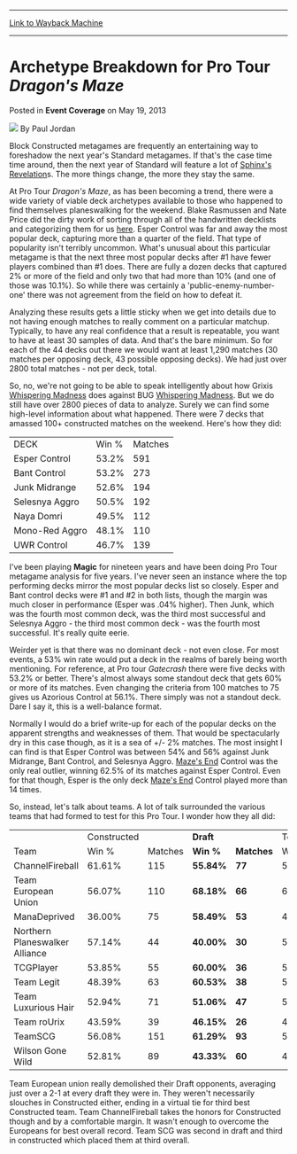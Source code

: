 
---
[Link to Wayback Machine](https://web.archive.org/web/20221005132837/https://magic.wizards.com/en/articles/archive/event-coverage/archetype-breakdown-pro-tour-dragons-maze-2013-05-19)

[_metadata_:author]:- "Paul Jordan"
[_metadata_:description]:- "Block Constructed metagames are frequently an entertaining way to foreshadow the next year's Standard metagames. If that's the case time time around, then the next year of Standard will feature a lot of Sphinx's Revelations. The more things change, the more they stay the same. At Pro Tour Dragon's Maze, as has been becoming a trend, there were a wide variety of viable deck"
[_metadata_:generator]:- "Drupal 7 (http://drupal.org)"
[_metadata_:node]:- "503246"
[_metadata_:publish_date]:- "2013-05-19"
[_metadata_:source]:- "div-main-content"
[_metadata_:title]:- "Archetype Breakdown for Pro Tour Dragon's Maze"
[_metadata_:wayback_capture_timestamp]:- "2022-10-05 13:28:37"
[_metadata_:wayback_raw_url]:- "https://web.archive.org/web/20221005132837id_/https://magic.wizards.com/en/articles/archive/event-coverage/archetype-breakdown-pro-tour-dragons-maze-2013-05-19"
[_metadata_:wayback_url]:- "https://magic.wizards.com/en/articles/archive/event-coverage/archetype-breakdown-pro-tour-dragons-maze-2013-05-19"
---


Archetype Breakdown for Pro Tour *Dragon's Maze*
================================================



 Posted in **Event Coverage**
 on May 19, 2013 






![](https://media.magic.wizards.com/styles/auth_small/public/images/person/authorpic_PaulJordan.jpg)
By Paul Jordan












Block Constructed metagames are frequently an entertaining way to foreshadow the next year's Standard metagames. If that's the case time time around, then the next year of Standard will feature a lot of [Sphinx's Revelation](https://gatherer.wizards.com/Pages/Card/Details.aspx?name=Sphinx%27s+Revelation)s. The more things change, the more they stay the same.


At Pro Tour *Dragon's Maze*, as has been becoming a trend, there were a wide variety of viable deck archetypes available to those who happened to find themselves planeswalking for the weekend. Blake Rasmussen and Nate Price did the dirty work of sorting through all of the handwritten decklists and categorizing them for us [here](http://archive.wizards.com/magic/magazine/article.aspx?x=mtg/daily/eventcoverage/ptdgm13/Metagame_Breakdown). Esper Control was far and away the most popular deck, capturing more than a quarter of the field. That type of popularity isn't terribly uncommon. What's unusual about this particular metagame is that the next three most popular decks after #1 have fewer players combined than #1 does. There are fully a dozen decks that captured 2% or more of the field and only two that had more than 10% (and one of those was 10.1%). So while there was certainly a 'public-enemy-number-one' there was not agreement from the field on how to defeat it.


Analyzing these results gets a little sticky when we get into details due to not having enough matches to really comment on a particular matchup. Typically, to have any real confidence that a result is repeatable, you want to have at least 30 samples of data. And that's the bare minimum. So for each of the 44 decks out there we would want at least 1,290 matches (30 matches per opposing deck, 43 possible opposing decks). We had just over 2800 total matches - not per deck, total.


So, no, we're not going to be able to speak intelligently about how Grixis [Whispering Madness](https://gatherer.wizards.com/Pages/Card/Details.aspx?name=Whispering+Madness) does against BUG [Whispering Madness](https://gatherer.wizards.com/Pages/Card/Details.aspx?name=Whispering+Madness). But we do still have over 2800 pieces of data to analyze. Surely we can find some high-level information about what happened. There were 7 decks that amassed 100+ constructed matches on the weekend. Here's how they did:




|  |  |  |
| --- | --- | --- |
| DECK | Win % | Matches |
| Esper Control | 53.2% | 591 |
| Bant Control | 53.2% | 273 |
| Junk Midrange | 52.6% | 194 |
| Selesnya Aggro | 50.5% | 192 |
| Naya Domri | 49.5% | 112 |
| Mono-Red Aggro | 48.1% | 110 |
| UWR Control | 46.7% | 139 |

I've been playing **Magic** for nineteen years and have been doing Pro Tour metagame analysis for five years. I've never seen an instance where the top performing decks mirror the most popular decks list so closely. Esper and Bant control decks were #1 and #2 in both lists, though the margin was much closer in performance (Esper was .04% higher). Then Junk, which was the fourth most common deck, was the third most successful and Selesnya Aggro - the third most common deck - was the fourth most successful. It's really quite eerie.


Weirder yet is that there was no dominant deck - not even close. For most events, a 53% win rate would put a deck in the realms of barely being worth mentioning. For reference, at Pro tour *Gatecrash* there were five decks with 53.2% or better. There's almost always some standout deck that gets 60% or more of its matches. Even changing the criteria from 100 matches to 75 gives us Azorious Control at 56.1%. There simply was not a standout deck. Dare I say it, this is a well-balance format.


Normally I would do a brief write-up for each of the popular decks on the apparent strengths and weaknesses of them. That would be spectacularly dry in this case though, as it is a sea of +/- 2% matches. The most insight I can find is that Esper Control was between 54% and 56% against Junk Midrange, Bant Control, and Selesnya Aggro. [Maze's End](https://gatherer.wizards.com/Pages/Card/Details.aspx?name=Maze%27s+End) Control was the only real outlier, winning 62.5% of its matches against Esper Control. Even for that though, Esper is the only deck [Maze's End](https://gatherer.wizards.com/Pages/Card/Details.aspx?name=Maze%27s+End) Control played more than 14 times.


So, instead, let's talk about teams. A lot of talk surrounded the various teams that had formed to test for this Pro Tour. I wonder how they all did:




|  |  |  |  |  |  |  |
| --- | --- | --- | --- | --- | --- | --- |
|  | Constructed |  | **Draft** |  | Total |  |
| Team | Win % | Matches | **Win %** | **Matches** | Win % | Matches |
| ChannelFireball | 61.61% | 115 | **55.84%** | **77** | 59.26% | 192 |
| Team European Union | 56.07% | 110 | **68.18%** | **66** | 60.69% | 176 |
| ManaDeprived | 36.00% | 75 | **58.49%** | **53** | 45.31% | 128 |
| Northern Planeswalker Alliance | 57.14% | 44 | **40.00%** | **30** | 50.00% | 74 |
| TCGPlayer | 53.85% | 55 | **60.00%** | **36** | 56.32% | 91 |
| Team Legit | 48.39% | 63 | **60.53%** | **38** | 53.00% | 101 |
| Team Luxurious Hair | 52.94% | 71 | **51.06%** | **47** | 52.17% | 118 |
| Team roUrix | 43.59% | 39 | **46.15%** | **26** | 44.62% | 65 |
| TeamSCG | 56.08% | 151 | **61.29%** | **93** | 58.09% | 244 |
| Wilson Gone Wild | 52.81% | 89 | **43.33%** | **60** | 48.99% | 149 |

Team European union really demolished their Draft opponents, averaging just over a 2-1 at every draft they were in. They weren't necessarily slouches in Constructed either, ending in a virtual tie for third best Constructed team. Team ChannelFireball takes the honors for Constructed though and by a comfortable margin. It wasn't enough to overcome the Europeans for best overall record. Team SCG was second in draft and third in constructed which placed them at third overall.








